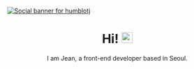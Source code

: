 [![Social banner for humblotj](https://github.com/humblotj/humblotj/assets/banner.jpg)](http://jeanhumblot.com/)
<h1 align='center'>
    Hi! <img src="https://media.giphy.com/media/hvRJCLFzcasrR4ia7z/giphy.gif" width="25px">
    </h1>
<p align='center'>
    I am Jean, a front-end developer based in Seoul.
</p>

